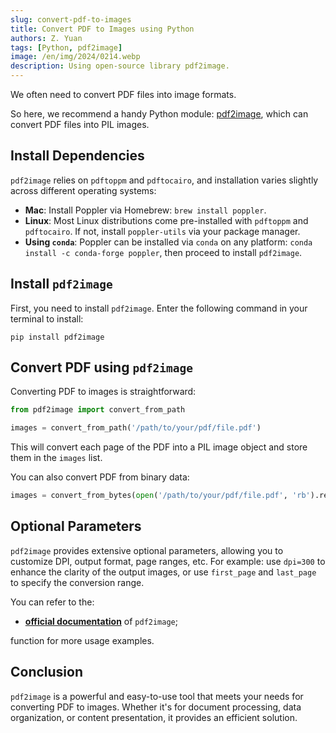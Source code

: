 ```yaml
---
slug: convert-pdf-to-images
title: Convert PDF to Images using Python
authors: Z. Yuan
tags: [Python, pdf2image]
image: /en/img/2024/0214.webp
description: Using open-source library pdf2image.
---
```


We often need to convert PDF files into image formats.

So here, we recommend a handy Python module: [pdf2image](https://github.com/Belval/pdf2image/tree/master), which can convert PDF files into PIL images.

<!-- truncate -->

## Install Dependencies

`pdf2image` relies on `pdftoppm` and `pdftocairo`, and installation varies slightly across different operating systems:

- **Mac**: Install Poppler via Homebrew: `brew install poppler`.
- **Linux**: Most Linux distributions come pre-installed with `pdftoppm` and `pdftocairo`. If not, install `poppler-utils` via your package manager.
- **Using `conda`**: Poppler can be installed via `conda` on any platform: `conda install -c conda-forge poppler`, then proceed to install `pdf2image`.

## Install `pdf2image`

First, you need to install `pdf2image`. Enter the following command in your terminal to install:

```shell
pip install pdf2image
```

## Convert PDF using `pdf2image`

Converting PDF to images is straightforward:

```python
from pdf2image import convert_from_path

images = convert_from_path('/path/to/your/pdf/file.pdf')
```

This will convert each page of the PDF into a PIL image object and store them in the `images` list.

You can also convert PDF from binary data:

```python
images = convert_from_bytes(open('/path/to/your/pdf/file.pdf', 'rb').read())
```

## Optional Parameters

`pdf2image` provides extensive optional parameters, allowing you to customize DPI, output format, page ranges, etc. For example: use `dpi=300` to enhance the clarity of the output images, or use `first_page` and `last_page` to specify the conversion range.

You can refer to the:

- [**official documentation**](https://github.com/Belval/pdf2image/tree/master) of `pdf2image`;

function for more usage examples.

## Conclusion

`pdf2image` is a powerful and easy-to-use tool that meets your needs for converting PDF to images. Whether it's for document processing, data organization, or content presentation, it provides an efficient solution.
